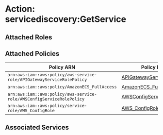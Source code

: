 # Action: servicediscovery:GetService

## Attached Roles

## Attached Policies

| Policy ARN | Policy Name |
|------------|-------------|
| `arn:aws:iam::aws:policy/aws-service-role/APIGatewayServiceRolePolicy` | [APIGatewayServiceRolePolicy](../policies.md#apigatewayservicerolepolicy) |
| `arn:aws:iam::aws:policy/AmazonECS_FullAccess` | [AmazonECS_FullAccess](../policies.md#amazonecs_fullaccess) |
| `arn:aws:iam::aws:policy/aws-service-role/AWSConfigServiceRolePolicy` | [AWSConfigServiceRolePolicy](../policies.md#awsconfigservicerolepolicy) |
| `arn:aws:iam::aws:policy/service-role/AWS_ConfigRole` | [AWS_ConfigRole](../policies.md#aws_configrole) |

## Associated Services

